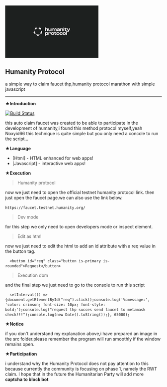 ![alt text](https://github.com/noxyid66/unittesting_thp/blob/main/src/humanityprotockol.png?raw=true)


    
## Humanity Protocol


a simple way to claim faucet thp,humanity protocol marathon with simple javascript

---

**★Introduction**

[![Build Status](https://travis-ci.org/joemccann/dillinger.svg?branch=master)](https://travis-ci.org/joemccann/dillinger)

this auto claim faucet was created to be able to participate in the development of humanity,i found this method protocol myself,yeah Noxyid66
this technique is quite simple but you only need a concole to run the script...


**★Language**

- [Html] - HTML enhanced for web apps!
- [Javascript] - interactive web apps!


**★Execution**

> Humanity protocol

now we just need to open the official testnet humanity protocol link.
then just open the faucet page.we can also use the link below.

` https://faucet.testnet.humanity.org/ `


> Dev mode 

for this step we only need to open developers mode or inspect element.


> Edit as html

now we just need to edit the html to add an id attribute with a req value in the button tag.


      <button id="req" class="button is-primary is-rounded">Request</button>

>Execution dom

and the final step we just need to go to the console to run this script

      setInterval(() => {document.getElementById("req").click();console.log('%cmessage:', 'color: crimson; font-size: 10px; font-style: bold;');console.log("request thp succes send faucet to metamask check!!!");console.log(new Date().toString());}, 65000);


**★Notice**

if you don't understand my explanation above,i have prepared an image in the src folder.please remember the program will run smoothly if the window remains open.





**★Participation**

i understand why the Humanity Protocol does not pay attention to this because currently the community is focusing on phase 1, namely the RWT claim. I hope that in the future the Humanitarian Party will add more **captcha to block bot**
